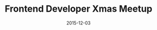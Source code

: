 ---
layout: default
title: "Frontend Developer Xmas Meetup"
date: 2015-12-03
venue: "Herengracht 66, Amsterdam"
ticket: "free"
time: "7:00pm"
href: "http://www.meetup.com/Frontend-Developer-Meetup-Amsterdam/events/226404682/"
---